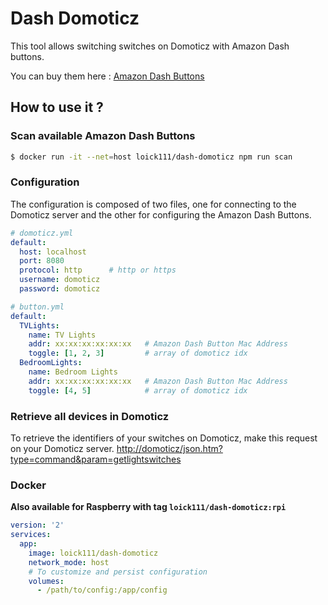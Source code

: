 # Dash Domoticz

This tool allows switching switches on Domoticz with Amazon Dash buttons.

You can buy them here : [Amazon Dash Buttons](https://www.amazon.com/Dash-Buttons/b?ie=UTF8&node=10667898011)

## How to use it ?

### Scan available Amazon Dash Buttons
```sh
$ docker run -it --net=host loick111/dash-domoticz npm run scan
```

### Configuration
The configuration is composed of two files, one for connecting to the Domoticz server and the other for configuring the Amazon Dash Buttons.

```yaml
# domoticz.yml
default:
  host: localhost
  port: 8080          
  protocol: http      # http or https
  username: domoticz
  password: domoticz
```
```yaml
# button.yml
default:
  TVLights:
    name: TV Lights
    addr: xx:xx:xx:xx:xx:xx   # Amazon Dash Button Mac Address
    toggle: [1, 2, 3]         # array of domoticz idx
  BedroomLights:
    name: Bedroom Lights
    addr: xx:xx:xx:xx:xx:xx   # Amazon Dash Button Mac Address
    toggle: [4, 5]            # array of domoticz idx
```

### Retrieve all devices in Domoticz
To retrieve the identifiers of your switches on Domoticz, make this request on your Domoticz server.
[http://domoticz/json.htm?type=command&param=getlightswitches](http://domoticz/json.htm?type=command&param=getlightswitches)

### Docker
__Also available for Raspberry with tag `loick111/dash-domoticz:rpi`__
```yaml
version: '2'
services:
  app:
    image: loick111/dash-domoticz
    network_mode: host
    # To customize and persist configuration
    volumes:
      - /path/to/config:/app/config
```